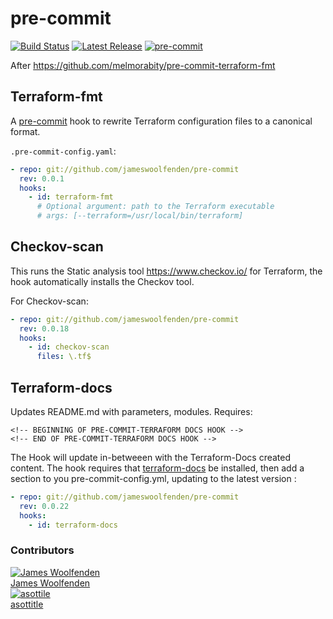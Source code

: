 # pre-commit

[![Build Status](https://github.com/JamesWoolfenden/pre-commit/workflows/Verify%20and%20Bump/badge.svg?branch=master)](https://github.com/JamesWoolfenden/pre-commit) 
[![Latest Release](https://img.shields.io/github/release/JamesWoolfenden/pre-commit.svg)](https://github.com/JamesWoolfenden/pre-commit/releases/latest)
[![pre-commit](https://img.shields.io/badge/pre--commit-enabled-brightgreen?logo=pre-commit&logoColor=white)](https://github.com/pre-commit/pre-commit)

After <https://github.com/melmorabity/pre-commit-terraform-fmt>

## Terraform-fmt

A [pre-commit](https://pre-commit.com/) hook to rewrite Terraform configuration files to a canonical format.

`.pre-commit-config.yaml`:

```yaml
- repo: git://github.com/jameswoolfenden/pre-commit
  rev: 0.0.1
  hooks:
    - id: terraform-fmt
      # Optional argument: path to the Terraform executable
      # args: [--terraform=/usr/local/bin/terraform]
```

## Checkov-scan

This runs the Static analysis tool https://www.checkov.io/ for Terraform, the hook automatically installs the Checkov tool.

For Checkov-scan:

```yaml
- repo: git://github.com/jameswoolfenden/pre-commit
  rev: 0.0.18
  hooks:
    - id: checkov-scan
      files: \.tf$
```

## Terraform-docs

Updates README.md with parameters, modules.
Requires:
```
<!-- BEGINNING OF PRE-COMMIT-TERRAFORM DOCS HOOK -->
<!-- END OF PRE-COMMIT-TERRAFORM DOCS HOOK -->
```
The Hook will update in-betweeen with the Terraform-Docs created content.
The hook requires that [terraform-docs](https://github.com/segmentio/terraform-docs) be installed, then add a section to you pre-commit-config.yml, updating to the latest version :

```yaml
- repo: git://github.com/jameswoolfenden/pre-commit
  rev: 0.0.22
  hooks:
    - id: terraform-docs
```

### Contributors
[![James Woolfenden][jameswoolfenden_avatar]][jameswoolfenden_homepage]<br/>[James Woolfenden][jameswoolfenden_homepage]<br/>
[![asottile][asottile_avatar]][asottile_homepage]<br/>[asottitle][asottile_homepage]<br/>


[asottile_homepage]: https://github.com/asottile
[asottile_avatar]: https://github.com/asottile.png?size=150
[jameswoolfenden_homepage]: https://github.com/jameswoolfenden
[jameswoolfenden_avatar]: https://github.com/jameswoolfenden.png?size=150
